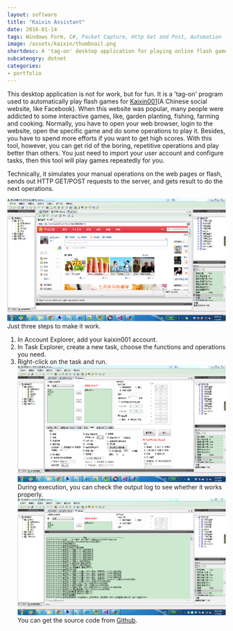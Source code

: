 ```yaml
---
layout: software
title: "Kaixin Assistant"
date: 2016-01-14
tags: Windows Form, C#, Packet Capture, Http Get and Post, Automation
image: /assets/kaixin/thumbnail.png
shortdesc: A 'tag-on' desktop application for playing online flash games.
subcateogry: dotnet
categories:
- portfolio
---
```


This desktop application is not for work, but for fun. It is a 'tag-on' program used to automatically play flash games for [Kaixin001](http://www.kaixin001.com/ "Kaixin001")(A Chinese social website, like Facebook). When this website was popular, many people were addicted to some interactive games, like, garden planting, fishing, farming and cooking. Normally, you have to open your web browser, login to the website, open the specific game and do some operations to play it. Besides, you have to spend more efforts if you want to get high scores. With this tool, however, you can get rid of the boring, repetitive operations and play better than others. You just need to import your user account and configure tasks, then this tool will play games repeatedly for you.  

Technically, it simulates your manual operations on the web pages or flash, sends out HTTP GET/POST requests to the server, and gets result to do the next operations.  

![kaixin](/assets/kaixin/full.png "kaixin")  
Just three steps to make it work.  
1. In Account Explorer, add your kaixin001 account.  
2. In Task Explorer, create a new task, choose the functions and operations you need.
3. Right-click on the task and run.  
![task](/assets/kaixin/task.png "task")
During execution, you can check the output log to see whether it works properly.
![running](/assets/kaixin/running.png "running")  
You can get the source code from [Github](https://github.com/jojozhuang/Projects/tree/master/KaixinAssistant/Src "Source Code").
